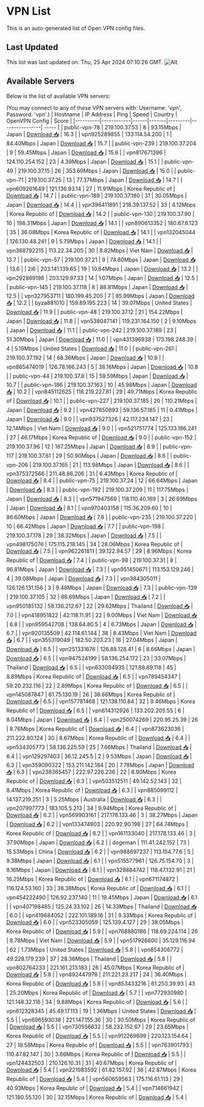 # VPN List

This is an auto-generated list of Open VPN config files.

## Last Updated

This list was last updated on: Thu, 25 Apr 2024 07:10:26 GMT.
![Alt](https://repobeats.axiom.co/api/embed/186b98318ef1479477931607c1ad7d823f12451f.svg "Repobeats analytics image")

## Available Servers

Below is the list of available VPN servers:

(You may connect to any of these VPN servers with: Username: 'vpn', Password: 'vpn'.)
| Hostname | IP Address | Ping | Speed | Country | OpenVPN Config | Score |
|----------|------------|------|-------|---------|----------------| ----- |
| public-vpn-78 | 219.100.37.53 | 8 | 93.15Mbps | Japan | [Download 📥](./configs/server_0_JP.ovpn) | 16.3 |
| vpn925289855 | 133.114.54.200 | 1 | 84.40Mbps | Japan | [Download 📥](./configs/server_1_JP.ovpn) | 15.7 |
| public-vpn-239 | 219.100.37.204 | 9 | 59.45Mbps | Japan | [Download 📥](./configs/server_2_JP.ovpn) | 15.6 |
| vpn817671396 | 124.110.254.152 | 23 | 4.39Mbps | Japan | [Download 📥](./configs/server_3_JP.ovpn) | 15.1 |
| public-vpn-49 | 219.100.37.15 | 26 | 353.69Mbps | Japan | [Download 📥](./configs/server_4_JP.ovpn) | 15.0 |
| public-vpn-71 | 219.100.37.25 | 13 | 77.37Mbps | Japan | [Download 📥](./configs/server_5_JP.ovpn) | 14.7 |
| vpn609261649 | 121.136.93.14 | 27 | 11.91Mbps | Korea Republic of | [Download 📥](./configs/server_6_KR.ovpn) | 14.7 |
| public-vpn-189 | 219.100.37.180 | 31 | 30.05Mbps | Japan | [Download 📥](./configs/server_7_JP.ovpn) | 14.4 |
| vpn396411891 | 218.39.137.52 | 33 | 4.12Mbps | Korea Republic of | [Download 📥](./configs/server_8_KR.ovpn) | 14.2 |
| public-vpn-130 | 219.100.37.90 | 10 | 198.31Mbps | Japan | [Download 📥](./configs/server_9_JP.ovpn) | 14.1 |
| vpn890613352 | 180.67.6.123 | 35 | 36.08Mbps | Korea Republic of | [Download 📥](./configs/server_10_KR.ovpn) | 14.1 |
| vpn132045044 | 126.130.48.241 | 9 | 5.79Mbps | Japan | [Download 📥](./configs/server_11_JP.ovpn) | 14.1 |
| vpn368792215 | 113.22.34.205 | 30 | 8.82Mbps | Viet Nam | [Download 📥](./configs/server_12_VN.ovpn) | 13.7 |
| public-vpn-57 | 219.100.37.21 | 9 | 74.80Mbps | Japan | [Download 📥](./configs/server_13_JP.ovpn) | 13.6 |
| 2i6 | 203.141.139.65 | 19 | 10.64Mbps | Japan | [Download 📥](./configs/server_14_JP.ovpn) | 13.2 |
| vpn292869198 | 203.129.97.33 | 14 | 1.07Mbps | Japan | [Download 📥](./configs/server_15_JP.ovpn) | 12.5 |
| public-vpn-145 | 219.100.37.118 | 8 | 88.81Mbps | Japan | [Download 📥](./configs/server_16_JP.ovpn) | 12.5 |
| vpn327953711 | 180.199.45.205 | 7 | 85.99Mbps | Japan | [Download 📥](./configs/server_17_JP.ovpn) | 12.2 |
| byza881010 | 159.89.195.223 | 14 | 39.07Mbps | United States | [Download 📥](./configs/server_18_US.ovpn) | 11.9 |
| public-vpn-48 | 219.100.37.12 | 21 | 154.22Mbps | Japan | [Download 📥](./configs/server_19_JP.ovpn) | 11.8 |
| vpn538047141 | 119.231.164.150 | 2 | 9.10Mbps | Japan | [Download 📥](./configs/server_20_JP.ovpn) | 11.1 |
| public-vpn-242 | 219.100.37.189 | 23 | 51.30Mbps | Japan | [Download 📥](./configs/server_21_JP.ovpn) | 11.0 |
| vpn431396938 | 173.198.248.39 | 4 | 5.19Mbps | United States | [Download 📥](./configs/server_22_US.ovpn) | 11.0 |
| public-vpn-261 | 219.100.37.192 | 14 | 68.36Mbps | Japan | [Download 📥](./configs/server_23_JP.ovpn) | 10.8 |
| vpn865474019 | 126.78.166.243 | 5 | 38.16Mbps | Japan | [Download 📥](./configs/server_24_JP.ovpn) | 10.8 |
| public-vpn-44 | 219.100.37.8 | 15 | 59.59Mbps | Japan | [Download 📥](./configs/server_25_JP.ovpn) | 10.7 |
| public-vpn-186 | 219.100.37.163 | 10 | 45.98Mbps | Japan | [Download 📥](./configs/server_26_JP.ovpn) | 10.2 |
| vpn845112625 | 118.219.227.81 | 29 | 49.71Mbps | Korea Republic of | [Download 📥](./configs/server_27_KR.ovpn) | 10.1 |
| public-vpn-227 | 219.100.37.185 | 20 | 110.21Mbps | Japan | [Download 📥](./configs/server_28_JP.ovpn) | 9.2 |
| vpn427850893 | 59.136.57.185 | 11 | 0.41Mbps | Japan | [Download 📥](./configs/server_29_JP.ovpn) | 9.0 |
| vpn937527326 | 42.117.234.147 | 23 | 12.14Mbps | Viet Nam | [Download 📥](./configs/server_30_VN.ovpn) | 9.0 |
| vpn521751774 | 125.133.186.241 | 27 | 46.17Mbps | Korea Republic of | [Download 📥](./configs/server_31_KR.ovpn) | 9.0 |
| public-vpn-152 | 219.100.37.96 | 12 | 167.25Mbps | Japan | [Download 📥](./configs/server_32_JP.ovpn) | 8.9 |
| public-vpn-117 | 219.100.37.61 | 29 | 50.90Mbps | Japan | [Download 📥](./configs/server_33_JP.ovpn) | 8.6 |
| public-vpn-206 | 219.100.37.165 | 21 | 113.98Mbps | Japan | [Download 📥](./configs/server_34_JP.ovpn) | 8.6 |
| vpn375372566 | 211.48.86.206 | 31 | 6.43Mbps | Korea Republic of | [Download 📥](./configs/server_35_KR.ovpn) | 8.4 |
| public-vpn-75 | 219.100.37.24 | 12 | 66.64Mbps | Japan | [Download 📥](./configs/server_36_JP.ovpn) | 8.3 |
| public-vpn-192 | 219.100.37.209 | 11 | 117.75Mbps | Japan | [Download 📥](./configs/server_37_JP.ovpn) | 8.3 |
| vpn571947569 | 118.110.40.169 | 3 | 26.69Mbps | Japan | [Download 📥](./configs/server_38_JP.ovpn) | 8.1 |
| vpn970403158 | 115.36.209.60 | 10 | 86.60Mbps | Japan | [Download 📥](./configs/server_39_JP.ovpn) | 7.8 |
| public-vpn-235 | 219.100.37.220 | 10 | 66.42Mbps | Japan | [Download 📥](./configs/server_40_JP.ovpn) | 7.7 |
| public-vpn-198 | 219.100.37.178 | 29 | 38.32Mbps | Japan | [Download 📥](./configs/server_41_JP.ovpn) | 7.5 |
| vpn498175076 | 175.115.218.145 | 34 | 28.06Mbps | Korea Republic of | [Download 📥](./configs/server_42_KR.ovpn) | 7.5 |
| vpn962261811 | 39.122.94.57 | 29 | 8.96Mbps | Korea Republic of | [Download 📥](./configs/server_43_KR.ovpn) | 7.4 |
| public-vpn-98 | 219.100.37.31 | 8 | 96.81Mbps | Japan | [Download 📥](./configs/server_44_JP.ovpn) | 7.3 |
| vpn951450671 | 113.153.129.246 | 4 | 39.08Mbps | Japan | [Download 📥](./configs/server_45_JP.ovpn) | 7.3 |
| vpn384305011 | 126.126.131.156 | 3 | 9.48Mbps | Japan | [Download 📥](./configs/server_46_JP.ovpn) | 7.3 |
| public-vpn-139 | 219.100.37.105 | 32 | 86.69Mbps | Japan | [Download 📥](./configs/server_47_JP.ovpn) | 7.2 |
| vpn950185132 | 58.136.212.67 | 22 | 29.62Mbps | Thailand | [Download 📥](./configs/server_48_TH.ovpn) | 7.0 |
| vpn418951822 | 42.118.11.91 | 22 | 9.00Mbps | Viet Nam | [Download 📥](./configs/server_49_VN.ovpn) | 6.8 |
| vpn959542708 | 138.64.80.5 | 4 | 6.73Mbps | Japan | [Download 📥](./configs/server_50_JP.ovpn) | 6.7 |
| vpn920135509 | 42.114.61.144 | 38 | 8.43Mbps | Viet Nam | [Download 📥](./configs/server_51_VN.ovpn) | 6.7 |
| vpn355319049 | 182.50.203.23 | 18 | 27.04Mbps | Japan | [Download 📥](./configs/server_52_JP.ovpn) | 6.5 |
| vpn251331676 | 126.88.128.41 | 6 | 8.66Mbps | Japan | [Download 📥](./configs/server_53_JP.ovpn) | 6.5 |
| vpn947524199 | 58.136.254.172 | 23 | 33.07Mbps | Thailand | [Download 📥](./configs/server_54_TH.ovpn) | 6.5 |
| vpn633084935 | 121.88.89.118 | 45 | 8.89Mbps | Korea Republic of | [Download 📥](./configs/server_55_KR.ovpn) | 6.5 |
| vpn789454347 | 59.20.232.116 | 22 | 2.89Mbps | Korea Republic of | [Download 📥](./configs/server_56_KR.ovpn) | 6.5 |
| vpn145087847 | 61.75.130.19 | 26 | 38.66Mbps | Korea Republic of | [Download 📥](./configs/server_57_KR.ovpn) | 6.5 |
| vpn157781468 | 121.138.110.84 | 32 | 9.46Mbps | Korea Republic of | [Download 📥](./configs/server_58_KR.ovpn) | 6.5 |
| vpn614312926 | 133.202.205.55 | 6 | 8.04Mbps | Japan | [Download 📥](./configs/server_59_JP.ovpn) | 6.4 |
| vpn250074269 | 220.95.25.39 | 26 | 8.76Mbps | Korea Republic of | [Download 📥](./configs/server_60_KR.ovpn) | 6.4 |
| vpn873623036 | 211.222.80.124 | 30 | 8.67Mbps | Korea Republic of | [Download 📥](./configs/server_61_KR.ovpn) | 6.4 |
| vpn534305773 | 58.136.225.59 | 25 | 7.66Mbps | Thailand | [Download 📥](./configs/server_62_TH.ovpn) | 6.4 |
| vpn129297403 | 36.12.245.5 | 2 | 9.53Mbps | Japan | [Download 📥](./configs/server_63_JP.ovpn) | 6.3 |
| vpn359090322 | 153.211.142.184 | 20 | 7.78Mbps | Japan | [Download 📥](./configs/server_64_JP.ovpn) | 6.3 |
| vpn238365457 | 222.97.226.236 | 22 | 8.90Mbps | Korea Republic of | [Download 📥](./configs/server_65_KR.ovpn) | 6.3 |
| vpn503512511 | 49.142.52.143 | 32 | 8.41Mbps | Korea Republic of | [Download 📥](./configs/server_66_KR.ovpn) | 6.3 |
| vpn885099112 | 14.137.219.251 | 3 | 5.25Mbps | Australia | [Download 📥](./configs/server_67_AU.ovpn) | 6.3 |
| vpn207997773 | 183.105.5.213 | 34 | 9.94Mbps | Korea Republic of | [Download 📥](./configs/server_68_KR.ovpn) | 6.2 |
| vpn569903161 | 217.178.133.46 | 3 | 38.27Mbps | Japan | [Download 📥](./configs/server_69_JP.ovpn) | 6.2 |
| vpn133474903 | 220.92.90.198 | 27 | 64.74Mbps | Korea Republic of | [Download 📥](./configs/server_70_KR.ovpn) | 6.2 |
| vpn161133040 | 217.178.133.46 | 3 | 37.90Mbps | Japan | [Download 📥](./configs/server_71_JP.ovpn) | 6.2 |
| dogeman | 111.41.242.152 | 73 | 15.53Mbps | China | [Download 📥](./configs/server_72_CN.ovpn) | 6.2 |
| vpn988697237 | 113.154.77.6 | 5 | 9.38Mbps | Japan | [Download 📥](./configs/server_73_JP.ovpn) | 6.1 |
| vpn515577961 | 126.75.154.70 | 3 | 8.16Mbps | Japan | [Download 📥](./configs/server_74_JP.ovpn) | 6.1 |
| vpn328884742 | 118.47.132.91 | 21 | 16.25Mbps | Korea Republic of | [Download 📥](./configs/server_75_KR.ovpn) | 6.1 |
| vpn671174872 | 116.124.53.160 | 33 | 36.38Mbps | Korea Republic of | [Download 📥](./configs/server_76_KR.ovpn) | 6.1 |
| vpn454222490 | 126.92.237.140 | 11 | 19.45Mbps | Japan | [Download 📥](./configs/server_77_JP.ovpn) | 6.1 |
| vpn407198485 | 125.24.33.102 | 26 | 14.33Mbps | Thailand | [Download 📥](./configs/server_78_TH.ovpn) | 6.0 |
| vpn419684052 | 222.101.189.16 | 31 | 9.33Mbps | Korea Republic of | [Download 📥](./configs/server_79_KR.ovpn) | 6.0 |
| vpn523305059 | 125.139.4.127 | 29 | 38.05Mbps | Korea Republic of | [Download 📥](./configs/server_80_KR.ovpn) | 5.9 |
| vpn768880186 | 118.69.224.114 | 26 | 8.78Mbps | Viet Nam | [Download 📥](./configs/server_81_VN.ovpn) | 5.9 |
| vpn517926600 | 35.129.116.94 | 62 | 1.73Mbps | United States | [Download 📥](./configs/server_82_US.ovpn) | 5.8 |
| vpn854306772 | 49.228.179.239 | 37 | 28.36Mbps | Thailand | [Download 📥](./configs/server_83_TH.ovpn) | 5.8 |
| vpn802764233 | 221.161.213.183 | 26 | 45.07Mbps | Korea Republic of | [Download 📥](./configs/server_84_KR.ovpn) | 5.8 |
| vpn892447978 | 211.221.23.217 | 24 | 36.40Mbps | Korea Republic of | [Download 📥](./configs/server_85_KR.ovpn) | 5.8 |
| vpn853433216 | 61.253.39.93 | 43 | 25.20Mbps | Korea Republic of | [Download 📥](./configs/server_86_KR.ovpn) | 5.7 |
| vpn772930980 | 121.148.32.116 | 34 | 9.88Mbps | Korea Republic of | [Download 📥](./configs/server_87_KR.ovpn) | 5.6 |
| vpn612328345 | 45.49.17.113 | 19 | 1.36Mbps | United States | [Download 📥](./configs/server_88_US.ovpn) | 5.5 |
| vpn696593038 | 221.147.155.36 | 30 | 30.50Mbps | Korea Republic of | [Download 📥](./configs/server_89_KR.ovpn) | 5.5 |
| vpn730556632 | 58.232.152.67 | 29 | 23.65Mbps | Korea Republic of | [Download 📥](./configs/server_90_KR.ovpn) | 5.5 |
| vpn912269699 | 220.123.154.64 | 27 | 18.58Mbps | Korea Republic of | [Download 📥](./configs/server_91_KR.ovpn) | 5.5 |
| vpn763901793 | 110.47.82.147 | 30 | 3.66Mbps | Korea Republic of | [Download 📥](./configs/server_92_KR.ovpn) | 5.5 |
| vpn124432503 | 210.126.10.31 | 31 | 40.67Mbps | Korea Republic of | [Download 📥](./configs/server_93_KR.ovpn) | 5.4 |
| vpn221983592 | 61.82.157.92 | 36 | 42.87Mbps | Korea Republic of | [Download 📥](./configs/server_94_KR.ovpn) | 5.4 |
| vpn560659563 | 175.116.61.113 | 29 | 40.93Mbps | Korea Republic of | [Download 📥](./configs/server_95_KR.ovpn) | 5.4 |
| vpn714661942 | 121.180.55.120 | 30 | 32.15Mbps | Korea Republic of | [Download 📥](./configs/server_96_KR.ovpn) | 5.4 |
